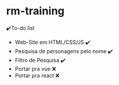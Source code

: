 # rm-training

✔️To-do list
- Web-Site em HTML/CSS/JS ✔️
- Pesquisa de personagens pelo nome ✔️
- Filtro de Pesquisa ✔️
- Portar pra vue ❌
- Portar pra react ❌

